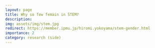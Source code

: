 ```yaml
---
layout: page
title: Why so few femain in STEM?
description: 
img: assets/img/stem.jpg
redirect: https://member.ipmu.jp/hiromi.yokoyama/stem-gender.html
importance: 2
category: research (side)
---
```

